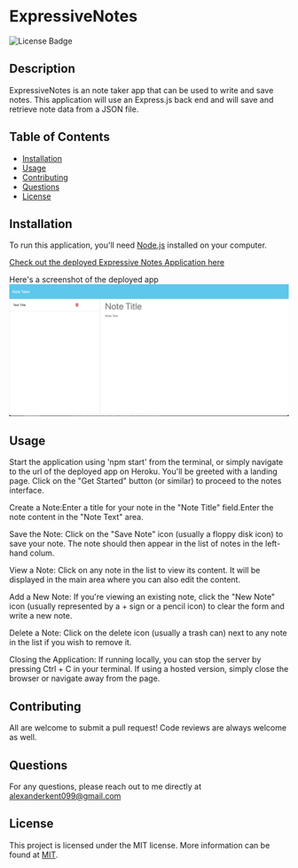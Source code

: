 # ExpressiveNotes

![License Badge](https://img.shields.io/badge/license-MIT-blue.svg)

## Description

ExpressiveNotes is an note taker app that can be used to write and save notes. This application will use an Express.js back end and will save and retrieve note data from a JSON file.

## Table of Contents

- [Installation](#installation)
- [Usage](#usage)
- [Contributing](#contributing)
- [Questions](#questions)
- [License](#license)

## Installation

To run this application, you'll need [Node.js](https://nodejs.org/) installed on your computer.

[Check out the deployed Expressive Notes Application here](https://expressivenotes-0b0c0b2fac19.herokuapp.com/notes)

Here's a screenshot of the deployed app ![Expressive Notes Application Screenshot](public/assets/images/DeployedApp.png)

## Usage

Start the application using 'npm start' from the terminal, or simply navigate to the url of the deployed app on Heroku. You'll be greeted with a landing page. Click on the "Get Started" button (or similar) to proceed to the notes interface.

Create a Note:Enter a title for your note in the "Note Title" field.Enter the note content in the "Note Text" area.

Save the Note: Click on the "Save Note" icon (usually a floppy disk icon) to save your note. The note should then appear in the list of notes in the left-hand colum.

View a Note: Click on any note in the list to view its content. It will be displayed in the main area where you can also edit the content.

Add a New Note: If you're viewing an existing note, click the "New Note" icon (usually represented by a + sign or a pencil icon) to clear the form and write a new note.

Delete a Note: Click on the delete icon (usually a trash can) next to any note in the list if you wish to remove it.

Closing the Application: If running locally, you can stop the server by pressing Ctrl + C in your terminal. If using a hosted version, simply close the browser or navigate away from the page.

## Contributing

All are welcome to submit a pull request! Code reviews are always welcome as well.

## Questions

For any questions, please reach out to me directly at alexanderkent099@gmail.com

## License

This project is licensed under the MIT license. More information can be found at [MIT](https://opensource.org/licenses/MIT).

